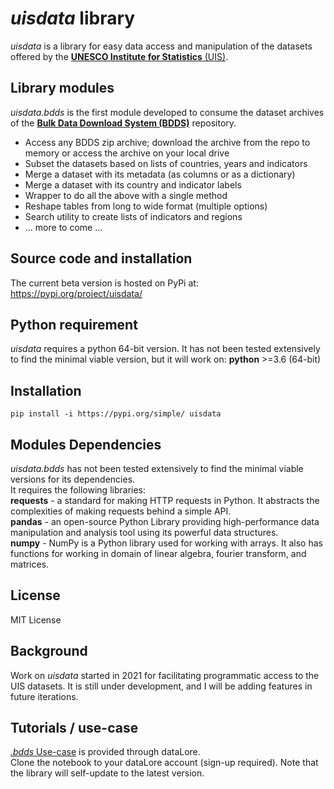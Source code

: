 # ***uisdata*** library
*uisdata* is a library for easy data access and manipulation of the datasets offered by the [**UNESCO Institute for Statistics** (UIS)](http://uis.unesco.org/).

## Library modules
*uisdata.bdds* is the first module developed to consume the dataset archives of the [**Bulk Data Download System (BDDS)**](https://apiportal.uis.unesco.org/bdds) repository. 

- Access any BDDS zip archive; download the archive from the repo to memory or access the archive on your local drive 
- Subset the datasets based on lists of countries, years and indicators
- Merge a dataset with its metadata (as columns or as a dictionary)
- Merge a dataset with its country and indicator labels
- Wrapper to do all the above with a single method
- Reshape tables from long to wide format (multiple options)
- Search utility to create lists of indicators and regions
- ... more to come ... 

## Source code and installation
The current beta version is hosted on PyPi at:  
https://pypi.org/project/uisdata/

## Python requirement
*uisdata* requires a python 64-bit version. 
It has not been tested extensively to find the minimal viable version, but it will work on: 
**python** >=3.6  (64-bit)

## Installation 
    pip install -i https://pypi.org/simple/ uisdata

## Modules Dependencies
*uisdata.bdds* has not been tested extensively to find the minimal viable versions for its dependencies.  
It requires the following libraries:  
**requests** - a standard for making HTTP requests in Python. It abstracts the complexities of making requests behind a simple API.    
**pandas** - an open-source Python Library providing high-performance data manipulation and analysis tool using its powerful data structures.    
**numpy** - NumPy is a Python library used for working with arrays. It also has functions for working in domain of linear algebra, fourier transform, and matrices.

## License
MIT License

## Background
Work on *uisdata* started in 2021 for facilitating programmatic access to the UIS datasets. It is still under development, and I will be adding features in future iterations.

## Tutorials / use-case
[*.bdds* Use-case](https://datalore.jetbrains.com/notebook/FaD1hIZ0s0XKrlZcWTMYVW/UrrXOcYJWCstRNMNPvzzPF/) is provided through dataLore.  
Clone the notebook to your dataLore account (sign-up required). 
Note that the library will self-update to the latest version.

